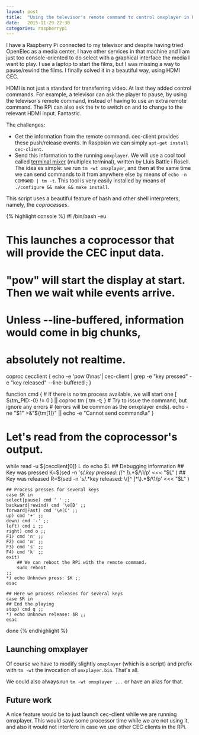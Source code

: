 ```yaml
---
layout: post
title:  "Using the televisor's remote command to control omxplayer in Raspberry Pi"
date:   2015-11-29 22:30
categories: raspberrypi
---
```


I have a Raspberry Pi connected to my televisor and despite having tried OpenElec as a media center, I have other services in that machine and I am just too console-oriented to do select with a graphical interface the media I want to play.  I use a laptop to start the films, but I was missing a way to pause/rewind the films.  I finally solved it in a beautiful way, using HDMI CEC.

HDMI is not just a standard for transferring video.  At last they added control commands.  For example, a televisor can ask the player to pause, by using the televisor's remote command, instead of having to use an extra remote command.  The RPi can also ask the tv to switch on and to change to the relevant HDMI input.  Fantastic.

The challenges:

- Get the information from the remote command. cec-client provides these push/release events.  In Raspbian we can simply `apt-get install cec-client`.
- Send this information to the running `omxplayer`.  We will use a cool tool called [terminal mixer](http://vicerveza.homeunix.net/~viric/soft/tm) (multiplex terminal), written by Lluis Battle i Rosell. The idea es simple: we run `tm -wt omxplayer`, and then at the same time we can send commands to it from anywhere else by means of `echo -n COMMAND | tm -t`.  This tool is very easily installed by means of `./configure && make && make install`.

This script uses a beautiful feature of bash and other shell interpreters, namely, the *coprocesses*.

{% highlight console %}
#! /bin/bash -eu

# This launches a coprocessor that will provide the CEC input data.
# "pow" will start the display at start. Then we wait while events arrive.
# Unless --line-buffered, information would come in big chunks,
# absolutely not realtime.
coproc cecclient { echo -e 'pow 0\nas'| cec-client |
	grep -e "key pressed" -e "key released" --line-buffered ; }

function cmd {
	# If there is no tm process available, we will start one
	[ ${tm_PID:-0} != 0 ] || coproc tm { tm -t;  }
	# Try to issue the command, but ignore any errors
	#   (errors will be common as the omxplayer ends).
	echo -ne "$1" >&"${tm[1]}" || echo -e "Cannot send command\a"
}

# Let's read from the coprocessor's output.
while read -u ${cecclient[0]} L
do
	echo $L    ## Debugging information
	## Key was pressed
	K=$(sed -n 's/.*key pressed: \([^ ]*\).*$/\1/p' <<< "$L" )
	## Key was released
	R=$(sed -n 's/.*key released: \([^ ]*\).*$/\1/p' <<< "$L" )

    ## Process presses for several keys
	case $K in
	select|pause) cmd ' ' ;;
	backward|rewind) cmd '\e[D' ;;
	forward|Fast) cmd '\e[C' ;;
	up) cmd '+' ;;
	down) cmd '-' ;;
	left) cmd i ;;
	right) cmd o ;;
	F1) cmd 'n' ;;
	F2) cmd 'm' ;;
	F3) cmd 's' ;;
	F4) cmd 'k' ;;
	exit)
		## We can reboot the RPi with the remote command.
		sudo reboot
	;;
	*) echo Unknown press: $K ;;
	esac

    ## Here we process releases for several keys
	case $R in
	## End the playing
	stop) cmd q ;;
	*) echo Unknown release: $R ;;
	esac
done
{% endhighlight %}

## Launching omxplayer

Of course we have to modify slightly `omxplayer` (which is a script) and prefix with `tm -wt` the invocation of `omxplayer.bin`.  That's all.

We could also  always run `tm -wt omxplayer ...` or have an alias for that.

## Future work

A nice feature would be to just launch cec-client while we are running omxplayer.  This would save some processor time while we are not using it, and also it would not interfere in case we use other CEC clients in the RPi.
